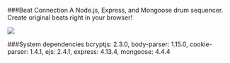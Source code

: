 ###Beat Connection
A Node.js, Express, and Mongoose drum sequencer. Create original beats right in your browser!

![](https://media.giphy.com/media/Ej3jPAdYI1xx6/giphy.gif)

###System dependencies
bcryptjs: 2.3.0,
body-parser: 1.15.0,
cookie-parser: 1.4.1,
ejs: 2.4.1,
express: 4.13.4,
mongoose: 4.4.4

